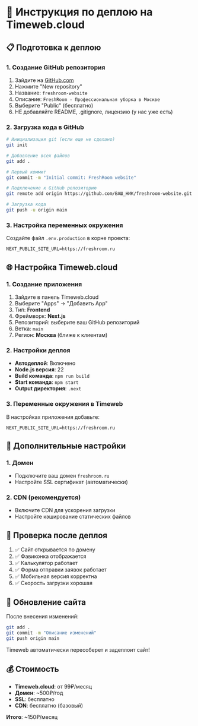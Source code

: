 # 🚀 Инструкция по деплою на Timeweb.cloud

## 📋 Подготовка к деплою

### 1. Создание GitHub репозитория

1. Зайдите на [GitHub.com](https://github.com)
2. Нажмите "New repository"
3. Название: `freshroom-website`
4. Описание: `FreshRoom - Профессиональная уборка в Москве`
5. Выберите "Public" (бесплатно)
6. НЕ добавляйте README, .gitignore, лицензию (у нас уже есть)

### 2. Загрузка кода в GitHub

```bash
# Инициализация git (если еще не сделано)
git init

# Добавление всех файлов
git add .

# Первый коммит
git commit -m "Initial commit: FreshRoom website"

# Подключение к GitHub репозиторию
git remote add origin https://github.com/ВАШ_НИК/freshroom-website.git

# Загрузка кода
git push -u origin main
```

### 3. Настройка переменных окружения

Создайте файл `.env.production` в корне проекта:
```
NEXT_PUBLIC_SITE_URL=https://freshroom.ru
```

## 🌐 Настройка Timeweb.cloud

### 1. Создание приложения

1. Зайдите в панель Timeweb.cloud
2. Выберите "Apps" → "Добавить App"
3. Тип: **Frontend**
4. Фреймворк: **Next.js**
5. Репозиторий: выберите ваш GitHub репозиторий
6. Ветка: `main`
7. Регион: **Москва** (ближе к клиентам)

### 2. Настройки деплоя

- **Автодеплой**: Включено
- **Node.js версия**: 22
- **Build команда**: `npm run build`
- **Start команда**: `npm start`
- **Output директория**: `.next`

### 3. Переменные окружения в Timeweb

В настройках приложения добавьте:
```
NEXT_PUBLIC_SITE_URL=https://freshroom.ru
```

## 🔧 Дополнительные настройки

### 1. Домен
- Подключите ваш домен `freshroom.ru`
- Настройте SSL сертификат (автоматически)

### 2. CDN (рекомендуется)
- Включите CDN для ускорения загрузки
- Настройте кэширование статических файлов

## 📱 Проверка после деплоя

1. ✅ Сайт открывается по домену
2. ✅ Фавиконка отображается
3. ✅ Калькулятор работает
4. ✅ Форма отправки заявок работает
5. ✅ Мобильная версия корректна
6. ✅ Скорость загрузки хорошая

## 🔄 Обновление сайта

После внесения изменений:
```bash
git add .
git commit -m "Описание изменений"
git push origin main
```

Timeweb автоматически пересоберет и задеплоит сайт!

## 💰 Стоимость

- **Timeweb.cloud**: от 99₽/месяц
- **Домен**: ~500₽/год
- **SSL**: бесплатно
- **CDN**: бесплатно (базовый)

**Итого**: ~150₽/месяц
